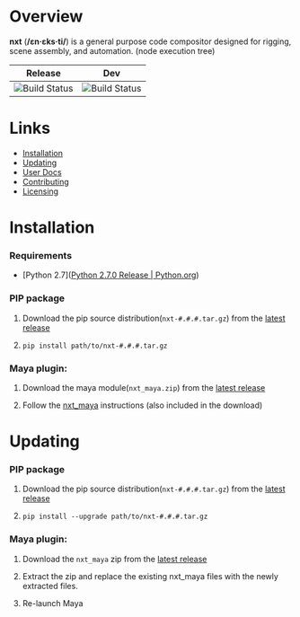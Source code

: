 # Overview

**nxt** (**/ɛn·ɛks·ti/**) is a general purpose code compositor designed for rigging, scene assembly, and automation. (node execution tree)

| Release | Dev |
| :---: | :---: |
| ![Build Status](https://travis-ci.com/nxt-dev/nxt_editor.svg?token=rBRbAJTv2rq1c8WVEwGs&branch=release) | ![Build Status](https://travis-ci.com/nxt-dev/nxt_editor.svg?token=rBRbAJTv2rq1c8WVEwGs&branch=dev) |

# Links

- [Installation](#installation)
- [Updating](#updating)
- [User Docs](https://sunriseproductions.github.io/nxt/)
- [Contributing](CONTRIBUTING.md)
- [Licensing](LICENSE)



# Installation

### Requirements
- [Python 2.7]([Python 2.7.0 Release | Python.org](https://www.python.org/download/releases/2.7))

### PIP package

1. Download the pip source distribution(`nxt-#.#.#.tar.gz`) from the [latest release](https://github.com/SunriseProductions/nxt/releases/latest)

2. `pip install path/to/nxt-#.#.#.tar.gz`

### Maya plugin:

1. Download the maya module(`nxt_maya.zip`) from the [latest release](https://github.com/SunriseProductions/nxt/releases/latest)

2. Follow the [nxt_maya](integration/maya/README.md) instructions (also included in the download)

# Updating

### PIP package

1. Download the pip source distribution(`nxt-#.#.#.tar.gz`) from the [latest release](https://github.com/SunriseProductions/nxt/releases/latest)

2. `pip install --upgrade path/to/nxt-#.#.#.tar.gz`

### Maya plugin:

1. Download the `nxt_maya` zip from the [latest release](https://github.com/SunriseProductions/nxt/releases/latest)

2. Extract the zip and replace the existing nxt_maya files with the newly extracted files.

3. Re-launch Maya
